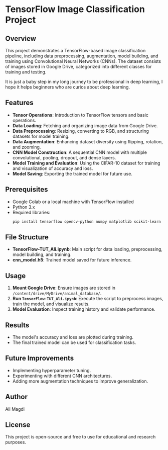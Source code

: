 # TensorFlow Image Classification Project

## Overview
This project demonstrates a TensorFlow-based image classification pipeline, including data preprocessing, augmentation, model building, and training using Convolutional Neural Networks (CNNs). The dataset consists of images stored in Google Drive, categorized into different classes for training and testing.

It is just a baby step in my long journey to be professional in deep learning, I hope it helps beginners who are curios about deep learning.  


## Features
- **Tensor Operations**: Introduction to TensorFlow tensors and basic operations.
- **Data Loading**: Fetching and organizing image data from Google Drive.
- **Data Preprocessing**: Resizing, converting to RGB, and structuring datasets for model training.
- **Data Augmentation**: Enhancing dataset diversity using flipping, rotation, and zooming.
- **CNN Model Construction**: A sequential CNN model with multiple convolutional, pooling, dropout, and dense layers.
- **Model Training and Evaluation**: Using the CIFAR-10 dataset for training and visualization of accuracy and loss.
- **Model Saving**: Exporting the trained model for future use.

## Prerequisites
- Google Colab or a local machine with TensorFlow installed
- Python 3.x
- Required libraries:
  ```bash
  pip install tensorflow opencv-python numpy matplotlib scikit-learn imutils
  ```

## File Structure
- **TensorFlow-TUT_Ali.ipynb**: Main script for data loading, preprocessing, model building, and training.
- **cnn_model.h5**: Trained model saved for future inference.

## Usage
1. **Mount Google Drive**: Ensure images are stored in `/content/drive/MyDrive/animal_database/`.
2. **Run `TensorFlow-TUT_Ali.ipynb`**: Execute the script to preprocess images, train the model, and visualize results.
3. **Model Evaluation**: Inspect training history and validate performance.

## Results
- The model's accuracy and loss are plotted during training.
- The final trained model can be used for classification tasks.

## Future Improvements
- Implementing hyperparameter tuning.
- Experimenting with different CNN architectures.
- Adding more augmentation techniques to improve generalization.

## Author
Ali Magdi

## License
This project is open-source and free to use for educational and research purposes.

